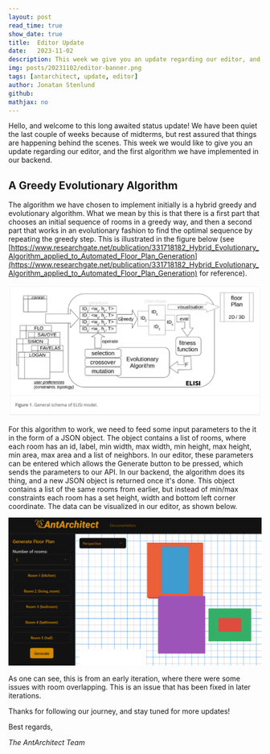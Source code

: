 ```yaml
---
layout: post
read_time: true
show_date: true
title:  Editor Update
date:   2023-11-02
description: This week we give you an update regarding our editor, and the first algorithm we have implemented.
img: posts/20231102/editor-banner.png
tags: [antarchitect, update, editor]
author: Jonatan Stenlund
github:
mathjax: no
---
```

Hello, and welcome to this long awaited status update! We have been quiet the last couple of weeks because of midterms, but rest assured that things are happening behind the scenes. This week we would like to give you an update regarding our editor, and the first algorithm we have implemented in our backend.

## A Greedy Evolutionary Algorithm

The algorithm we have chosen to implement initially is a hybrid greedy and evolutionary algorithm. What we mean by this is that there is a first part that chooses an initial sequence of rooms in a greedy way, and then a second part that works in an evolutionary fashion to find the optimal sequence by repeating the greedy step. This is illustrated in the figure below (see [https://www.researchgate.net/publication/331718182_Hybrid_Evolutionary_Algorithm_applied_to_Automated_Floor_Plan_Generation](https://www.researchgate.net/publication/331718182_Hybrid_Evolutionary_Algorithm_applied_to_Automated_Floor_Plan_Generation) for reference).

![Greedy evolutionary algorithm](/assets/img/posts/20231102/algorithm-1.png)

For this algorithm to work, we need to feed some input parameters to the it in the form of a JSON object. The object contains a list of rooms, where each room has an id, label, min width, max width, min height, max height, min area, max area and a list of neighbors. In our editor, these parameters can be entered which allows the Generate button to be pressed, which sends the parameters to our API. In our backend, the algorithm does its thing, and a new JSON object is returned once it's done. This object contains a list of the same rooms from earlier, but instead of min/max constraints each room has a set height, width and bottom left corner coordinate. The data can be visualized in our editor, as shown below.

![Editor](/assets/img/posts/20231102/editor.png)

As one can see, this is from an early iteration, where there were some issues with room overlapping. This is an issue that has been fixed in later iterations.

Thanks for following our journey, and stay tuned for more updates!

Best regards,

*The AntArchitect Team*

